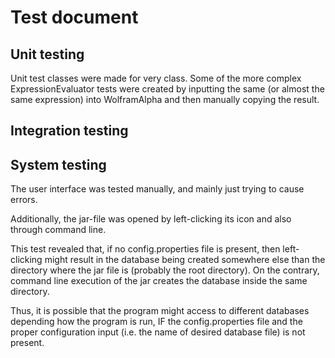 # Test document

## Unit testing

Unit test classes were made for very class. Some of the more complex ExpressionEvaluator tests were created by inputting the same (or almost the same expression) into WolframAlpha and then manually copying the result.


## Integration testing


## System testing

The user interface was tested manually, and mainly just trying to cause errors. 

Additionally, the jar-file was opened by left-clicking its icon and also through command line. 

This test revealed that, if no config.properties file is present, then left-clicking might result in the database being created somewhere else than the directory where the jar file is (probably the root directory). On the contrary, command line execution of the jar creates the database inside the same directory.

Thus, it is possible that the program might access to different databases depending how the program is run, IF the config.properties file and the proper configuration input (i.e. the name of desired database file) is not present.
